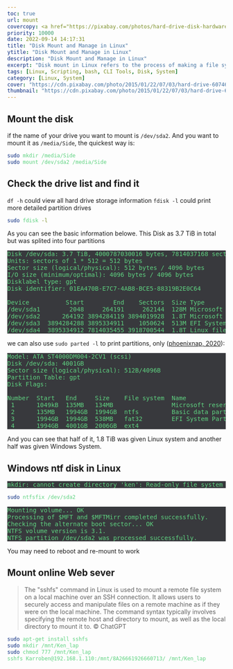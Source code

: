 ```yaml
---
toc: true
url: mount
covercopy: <a href="https://pixabay.com/photos/hard-drive-disk-hardware-data-hard-607461/">© bohed</a>
priority: 10000
date: 2022-09-14 14:17:31
title: "Disk Mount and Manage in Linux"
ytitle: "Disk Mount and Manage in Linux"
description: "Disk Mount and Manage in Linux"
excerpt: "Disk mount in Linux refers to the process of making a file system available for the operating system to access on a particular directory. This is done by mounting the file system on a directory, which makes it accessible to the system and its users. <a title='GhatGPT'>Who said this?</a>"
tags: [Linux, Scripting, bash, CLI Tools, Disk, System]
category: [Linux, System]
cover: "https://cdn.pixabay.com/photo/2015/01/22/07/03/hard-drive-607461_1280.jpg"
thumbnail: "https://cdn.pixabay.com/photo/2015/01/22/07/03/hard-drive-607461_1280.jpg"
---
```



## Mount the disk

if the name of your drive you want to mount is `/dev/sda2`. And you want to mount it as `/media/Side`, the quickest way is:

```bash
sudo mkdir /media/Side
sudo mount /dev/sda2 /media/Side
```

## Check the drive list and find it

`df -h` could view all hard drive storage information
`fdisk -l`  could print more detailed partition drives

```bash
sudo fdisk -l
```

As you can see the basic information belowe. This Disk as 3.7 TiB in total but was splited into four partitions

<pre>
Disk /dev/sda: 3.7 TiB, 4000787030016 bytes, 7814037168 sectors
Units: sectors of 1 * 512 = 512 bytes
Sector size (logical/physical): 512 bytes / 4096 bytes
I/O size (minimum/optimal): 4096 bytes / 4096 bytes
Disklabel type: gpt
Disk identifier: 01EA470B-E7C7-4AB8-BCE5-88319B2E0C64

Device          Start        End    Sectors  Size Type
/dev/sda1        2048     264191     262144  128M Microsoft reserved
/dev/sda2      264192 3894284119 3894019928  1.8T Microsoft basic data
/dev/sda3  3894284288 3895334911    1050624  513M EFI System
/dev/sda4  3895334912 7814035455 3918700544  1.8T Linux filesystem
</pre>


we can also use `sudo parted -l` to print partitions, only ([phoenixnap, 2020](https://phoenixnap.com/kb/linux-create-partition)):
<pre>
Model: ATA ST4000DM004-2CV1 (scsi)
Disk /dev/sda: 4001GB
Sector size (logical/physical): 512B/4096B
Partition Table: gpt
Disk Flags:

Number  Start   End     Size    File system  Name                          Flags
 1      1049kB  135MB   134MB                Microsoft reserved partition  msftres
 2      135MB   1994GB  1994GB  ntfs         Basic data partition          msftdata
 3      1994GB  1994GB  538MB   fat32        EFI System Partition          boot, esp
 4      1994GB  4001GB  2006GB  ext4
</pre>

And you can see that half of it, 1.8 TiB was given Linux system and another half was given Windows System.




## Windows ntf disk in Linux


<pre>
mkdir: cannot create directory 'ken': Read-only file system
</pre>


```bash
sudo ntfsfix /dev/sda2
```

<pre>
Mounting volume... OK
Processing of $MFT and $MFTMirr completed successfully.
Checking the alternate boot sector... OK
NTFS volume version is 3.1.
NTFS partition /dev/sda2 was processed successfully.
</pre>

You may need to reboot and re-mount to work



## Mount online Web sever

> The "sshfs" command in Linux is used to mount a remote file system on a local machine over an SSH connection. It allows users to securely access and manipulate files on a remote machine as if they were on the local machine. The command syntax typically involves specifying the remote host and directory to mount, as well as the local directory to mount it to. 
> © ChatGPT

```bash
sudo apt-get install sshfs
sudo mkdir /mnt/Ken_lap
sudo chmod 777 /mnt/Ken_lap
sshfs Karroben@192.168.1.110:/mnt/8A26661926660713/ /mnt/Ken_lap
```










<style>
pre {
  background-color:#38393d;
  color: #5fd381;
}
</style>
